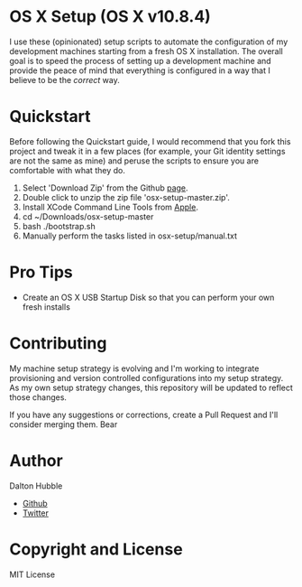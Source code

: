 
# OS X Setup (OS X v10.8.4)

I use these (opinionated) setup scripts to automate the configuration of my development machines starting from a fresh OS X installation. The overall goal is to speed the process of setting up a development machine and provide the peace of mind that everything is configured in a way that I believe to be the *correct* way.


# Quickstart

Before following the Quickstart guide, I would recommend that you fork this project and tweak it in a few places (for example, your Git identity settings are not the same as mine) and peruse the scripts to ensure you are comfortable with what they do.

1. Select 'Download Zip' from the Github [page](https://github.com/dghubble/osx-setup). 
2. Double click to unzip the zip file 'osx-setup-master.zip'. 
2. Install XCode Command Line Tools from [Apple](https://connect.apple.com).
2. cd ~/Downloads/osx-setup-master
3. bash ./bootstrap.sh
4. Manually perform the tasks listed in osx-setup/manual.txt 


# Pro Tips

+ Create an OS X USB Startup Disk so that you can perform your own fresh installs 


# Contributing

My machine setup strategy is evolving and I'm working to integrate provisioning and version controlled configurations into my setup strategy. As my own setup strategy changes, this repository will be updated to reflect those changes.

If you have any suggestions or corrections, create a Pull Request and I'll consider merging them. Bear

# Author

Dalton Hubble

+ [Github](https://github.com/dghubble)
+ [Twitter](https://twitter.com/dghubble)

# Copyright and License

MIT License




